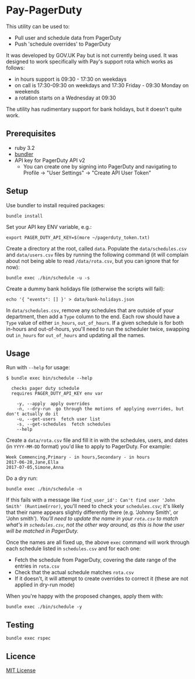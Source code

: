 # Pay-PagerDuty

This utility can be used to:

- Pull user and schedule data from PagerDuty
- Push 'schedule overrides' to PagerDuty

It was developed by GOV.UK Pay but is not currently being used.
It was designed to work specifically with Pay's support rota which works as follows:

* in hours support is 09:30 - 17:30 on weekdays
* on call is 17:30-09:30 on weekdays and 17:30 Friday - 09:30 Monday on weekends
* a rotation starts on a Wednesday at 09:30

The utility has rudimentary support for bank holidays, but it doesn't quite work.

## Prerequisites

* ruby 3.2
* [bundler](http://bundler.io/)
* API key for PagerDuty API v2
  * You can create one by signing into PagerDuty and navigating to Profile -> "User Settings" -> "Create API User Token"

## Setup

Use bundler to install required packages:

```
bundle install
```

Set your API key ENV variable, e.g.:

```
export PAGER_DUTY_API_KEY=$(more ~/pagerduty_token.txt)
```

Create a directory at the root, called `data`.
Populate the `data/schedules.csv` and `data/users.csv` files by running the following command
(it will complain about not being able to read `/data/rota.csv`, but you can ignore that for now):

```
bundle exec ./bin/schedule -u -s
```

Create a dummy bank holidays file (otherwise the scripts will fail):

```
echo '{ "events": [] }' > data/bank-holidays.json 
```

In `data/schedules.csv`, remove any schedules that are outside of your department, then add a `Type` column to the end. Each row should have a `Type` value of either `in_hours`, `out_of_hours`. If a given schedule is for both in-hours and out-of-hours, you'll need to run the scheduler twice, swapping out `in_hours` for `out_of_hours` and updating all the names.

## Usage

Run with `--help` for usage:

```
$ bundle exec bin/schedule --help

  checks pager duty schedule
  requires PAGER_DUTY_API_KEY env var

    -y, --apply  apply overrides
    -n, --dry-run  go through the motions of applying overrides, but don't actually do it
    -u, --get-users  fetch user list
    -s, --get-schedules  fetch schedules
    --help
```

Create a `data/rota.csv` file and fill it in with the schedules, users, and dates (in `YYYY-MM-DD` format) you'd like to apply to PagerDuty. For example:

```csv
Week Commencing,Primary - in hours,Secondary - in hours
2017-06-28,Jane,Ella
2017-07-05,Simone,Anna
```

Do a dry run:

```
bundle exec ./bin/schedule -n
```

If this fails with a message like `find_user_id': Can't find user 'John Smith' (RuntimeError)`, you'll need to check your `schedules.csv`; it's likely that their name appears slightly differently there (e.g. 'Johnny Smith', or 'John smith'). *You'll need to update the name in your `rota.csv` to match what's in `schedules.csv`, not the other way around, as this is how the user will be matched in PagerDuty.*

Once the names are all fixed up, the above `exec` command will work through each schedule listed in `schedules.csv` and for each one:

- Fetch the schedule from PagerDuty, covering the date range of the entries in `rota.csv`
- Check that the actual schedule matches `rota.csv`
- If it doesn't, it will attempt to create overrides to correct it (these are not applied in dry-run mode)

When you're happy with the proposed changes, apply them with:

```
bundle exec ./bin/schedule -y
```

## Testing

```
bundle exec rspec
```

## Licence

[MIT License](LICENCE)
